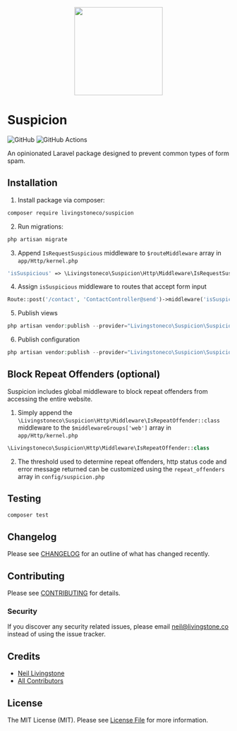 <p align="center"><img src="https://user-images.githubusercontent.com/1995501/158461714-0f9fd149-6ad3-4485-9536-e2a82f6aa0e6.png" width="200"></p>

# Suspicion

![GitHub](https://img.shields.io/github/license/livingstoneco/suspicion?label=License)
![GitHub Actions](https://github.com/livingstoneco/suspicion/actions/workflows/main.yml/badge.svg)

An opinionated Laravel package designed to prevent common types of form spam.

## Installation

1. Install package via composer:

```bash
composer require livingstoneco/suspicion
```

2. Run migrations:

```bash
php artisan migrate
```

3. Append `IsRequestSuspicious` middleware to `$routeMiddleware` array in `app/Http/kernel.php`

```php
'isSuspicious' => \Livingstoneco\Suspicion\Http\Middleware\IsRequestSuspicious::class
```

4. Assign `isSuspicious` middleware to routes that accept form input

```php
Route::post('/contact', 'ContactController@send')->middleware('isSuspicious');
```

5. Publish views

```php
php artisan vendor:publish --provider="Livingstoneco\Suspicion\SuspicionServiceProvider" --tag="views"
```

6. Publish configuration

```php
php artisan vendor:publish --provider="Livingstoneco\Suspicion\SuspicionServiceProvider" --tag="config"
```

## Block Repeat Offenders (optional)

Suspicion includes global middleware to block repeat offenders from accessing the entire website.

1. Simply append the `\Livingstoneco\Suspicion\Http\Middleware\IsRepeatOffender::class` middleware to the `$middlewareGroups['web']` array in `app/Http/kernel.php`

```php
\Livingstoneco\Suspicion\Http\Middleware\IsRepeatOffender::class
```

2. The threshold used to determine repeat offenders, http status code and error message returned can be customized using the `repeat_offenders` array in `config/suspicion.php`

## Testing

```bash
composer test
```

## Changelog

Please see [CHANGELOG](CHANGELOG.md) for an outline of what has changed recently.

## Contributing

Please see [CONTRIBUTING](CONTRIBUTING.md) for details.

### Security

If you discover any security related issues, please email neil@livingstone.co instead of using the issue tracker.

## Credits

- [Neil Livingstone](https://github.com/nlivingstone)
- [All Contributors](../../contributors)

## License

The MIT License (MIT). Please see [License File](LICENSE.md) for more information.
